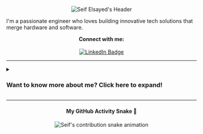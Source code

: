 <!-- Header Image -->
<p align="center">
  <img src="https://raw.githubusercontent.com/zSayf/zSayf/main/Assests/Header.png" alt="Seif Elsayed's Header"/>
</p>

I'm a passionate engineer who loves building innovative tech solutions that merge hardware and software.

<!-- Centered and professional LinkedIn Badge -->
<p align="center">
  <strong>Connect with me:</strong><br><br>
  <a href="https://www.linkedin.com/in/seif-elsayed" target="_blank">
    <img src="https://img.shields.io/badge/-LinkedIn-blue?style=for-the-badge&logo=Linkedin&logoColor=white" alt="LinkedIn Badge"/>
  </a>
</p>

---

<details>
<summary><h3>Want to know more about me? Click here to expand!</h3></summary>
  
---
  
### ⚡ Tech Snapshot
This graph outlines my core technical competencies across key engineering domains.

```mermaid
graph LR
    subgraph Core Competencies
        A((( ))):::hidden --- E(Embedded Systems & Robotics)
        A --- AI(AI & Computer Vision)
        A --- S(Software Development)
        A --- N(Networking & Communication)
        A --- P(Project Management & Leadership)
    end

    subgraph Embedded Systems & Robotics
        E --- E1(Platforms)
        E1 --- E1_Desc["Raspberry Pi, ESP32, Arduino"]
        E --- E2(Core Language)
        E2 --- E2_Desc["C/C++ for Firmware"]
        E --- E3(Skills)
        E3 --- E3_Desc["Hardware Integration & Control"]
        E --- E4(Algorithms)
        E4 --- E4_Desc["Motion Control (PID, S-curve)"]
    end
    
    subgraph AI & Computer Vision
        AI --- AI1(Models)
        AI1 --- AI1_Desc["YOLO (Object Detection & Tracking)"]
        AI --- AI2(Libraries)
        AI2 --- AI2_Desc["OpenCV for Image Processing"]
        AI --- AI3(Deployment)
        AI3 --- AI3_Desc["Edge AI on Embedded Devices"]
        AI --- AI4(LLMs)
        AI4 --- AI4_Desc["Prompt Engineering (ChatGPT, Gemini API)"]
    end

    subgraph Software Development
        S --- S1(Core Languages)
        S1 --- S1_Desc["Python, Kotlin, Java"]
        S --- S2(Paradigms)
        S2 --- S2_Desc["OOP, Multithreading"]
        S --- S3(Android Stack)
        S3 --- S3_Desc["MVVM, Jetpack Compose"]
        S --- S4(APIs)
        S4 --- S4_Desc["REST Integration"]
    end

    subgraph Networking & Communication
        N --- N1(Foundation)
        N1 --- N1_Desc["CCNA R&S Concepts"]
        N --- N2(Hardware)
        N2 --- N2_Desc["Cisco IOS (Routers & Switches)"]
        N --- N3(Protocols)
        N3 --- N3_Desc["TCP/IP, UDP, UART"]
        N --- N4(Analysis)
        N4 --- N4_Desc["VLANs, Subnetting, Wireshark"]
    end

    subgraph Project Management & Leadership
        P --- P1(Methodology)
        P1 --- P1_Desc["Agile Principles"]
        P --- P2(Tools)
        P2 --- P2_Desc["Jira, ClickUp, Trello"]
        P --- P3(Skills)
        P3 --- P3_Desc["Technical Leadership & Problem-Solving"]
        P --- P4(Documentation)
        P4 --- P4_Desc["Clear Technical Writing"]
    end

    classDef hidden fill:#222,stroke:#222,color:#222
```
  
---
  
### ✨ Featured Projects:
*   [**𝐒𝐡𝐢𝐞𝐥𝐝: 𝐀𝐧 𝐑𝐞𝐚𝐥-𝐭𝐢𝐦𝐞 𝐀𝐈-𝐏𝐨𝐰𝐞𝐫𝐞𝐝 𝐍𝐨𝐧-𝐋𝐞𝐭𝐡𝐚𝐥 𝐃𝐞𝐟𝐞𝐧𝐬𝐞 𝐒𝐲𝐬𝐭𝐞𝐦**](https://www.linkedin.com/posts/seif-elsayed_graduationproject-ai-robotics-activity-7351456699083276288-WJs5)
    *   🏆 **Awarded 2nd Place (#2)** nationwide among 582 projects in the Egyptian Universities & Institutes Competition.
    *   An integrated defense system using AI and embedded systems for non-lethal, real-time threat response. [See competition highlights](https://www.linkedin.com/posts/seif-elsayed_aeyaeraepaejabraepaedaefaeuaepaehaey-aelaeuaegaetaerabraelaetaeuaeyaer-activity-7364089800912625665-TX7R).

*   [**𝐒𝐡𝐚𝐫𝐤𝐁𝐚𝐢𝐭**](https://www.linkedin.com/posts/seif-elsayed_graduationproject-rov-activity-7352497326470365184-i7MA)
    *   A custom-built Remotely Operated Vehicle (ROV) designed for underwater exploration and data collection tasks.

*   [**𝐋𝐢𝐠𝐡𝐭𝐈𝐭𝐔𝐩**](https://www.linkedin.com/posts/seif-elsayed_two-is-not-enough-lets-drop-the-third-project-activity-7352547138003726336-dY0q)
    *   An IoT-based smart lighting system featuring customizable animations and remote control capabilities via a mobile app.

---
  
### 📊 My GitHub Activity:
<p align="center">
  <img src="https://github-readme-stats.vercel.app/api?username=zSayf&show_icons=true&theme=dark" alt="Seif's GitHub Stats" width="400">
  <img src="https://github-readme-stats.vercel.app/api/top-langs/?username=zSayf&layout=compact&theme=dark" alt="Seif's Top Languages" width="400">
</p>

</details>

---

<!-- Snake animation with a cool title -->
<div align="center">
  <h4>My GitHub Activity Snake 🐍</h4>
  <img src="https://raw.githubusercontent.com/zSayf/zSayf/output/github-contribution-grid-snake.svg" alt="Seif's contribution snake animation">
</div>
